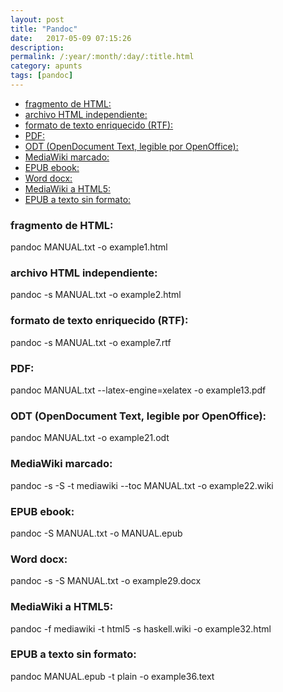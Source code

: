 ```yaml
---
layout: post
title: "Pandoc"
date:   2017-05-09 07:15:26
description:
permalink: /:year/:month/:day/:title.html
category: apunts
tags: [pandoc]
---
```

<!-- TOC depthFrom:1 depthTo:6 withLinks:1 updateOnSave:1 orderedList:0 -->

- [fragmento de HTML:](#fragmento-de-html)
- [archivo HTML independiente:](#archivo-html-independiente)
- [formato de texto enriquecido (RTF):](#formato-de-texto-enriquecido-rtf)
- [PDF:](#pdf)
- [ODT (OpenDocument Text, legible por OpenOffice):](#odt-opendocument-text-legible-por-openoffice)
- [MediaWiki marcado:](#mediawiki-marcado)
- [EPUB ebook:](#epub-ebook)
- [Word docx:](#word-docx)
- [MediaWiki a HTML5:](#mediawiki-a-html5)
- [EPUB a texto sin formato:](#epub-a-texto-sin-formato)

<!-- /TOC -->

### fragmento de HTML:

pandoc MANUAL.txt -o example1.html

### archivo HTML independiente:

pandoc -s MANUAL.txt -o example2.html

### formato de texto enriquecido (RTF):

pandoc -s MANUAL.txt -o example7.rtf

### PDF:

pandoc MANUAL.txt --latex-engine=xelatex -o example13.pdf

### ODT (OpenDocument Text, legible por OpenOffice):

pandoc MANUAL.txt -o example21.odt

### MediaWiki marcado:

pandoc -s -S -t mediawiki --toc MANUAL.txt -o example22.wiki

### EPUB ebook:

pandoc -S MANUAL.txt -o MANUAL.epub

### Word docx:

pandoc -s -S MANUAL.txt -o example29.docx

### MediaWiki a HTML5:

pandoc -f mediawiki -t html5 -s haskell.wiki -o example32.html

### EPUB a texto sin formato:

pandoc MANUAL.epub -t plain -o example36.text
